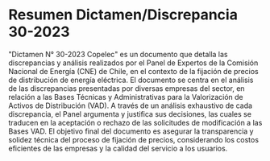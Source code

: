 # Resumen Dictamen/Discrepancia 30-2023
"Dictamen N° 30-2023 Copelec" es un documento que detalla las discrepancias y análisis realizados por el Panel de Expertos de la Comisión Nacional de Energía (CNE) de Chile, en el contexto de la fijación de precios de distribución de energía eléctrica. El documento se centra en el análisis de las discrepancias presentadas por diversas empresas del sector, en relación a las Bases Técnicas y Administrativas para la Valorización de Activos de Distribución (VAD). A través de un análisis exhaustivo de cada discrepancia, el Panel argumenta y justifica sus decisiones, las cuales se traducen en la aceptación o rechazo de las solicitudes de modificación a las Bases VAD. El objetivo final del documento es asegurar la transparencia y solidez técnica del proceso de fijación de precios, considerando los costos eficientes de las empresas y la calidad del servicio a los usuarios.